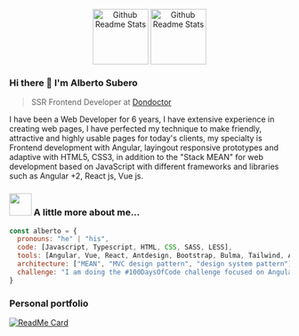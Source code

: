 <p align="center">
 <img width="100px" src="https://media4.giphy.com/media/XEDIHHp3i8bVoEdxd7/giphy.gif?cid=790b761198f26e82ae22beeaad94fc9ce04ae6e948ed721c&rid=giphy.gif&ct=s" align="center" alt="Github Readme Stats" />
  <img width="100px" src="https://i.giphy.com/media/ln7z2eWriiQAllfVcn/giphy.webp" align="center" alt="Github Readme Stats" />
</p>

### Hi there 👋 I'm Alberto Subero
> SSR Frontend Developer at [Dondoctor](https://dondoctor.com)

<div>
  <p>
  I have been a Web Developer for 6 years, I have extensive experience in creating web pages, I have perfected my technique to make friendly, attractive and highly usable pages for today's clients, my specialty is Frontend development with Angular, layingout responsive prototypes and adaptive with HTML5, CSS3, in addition to the "Stack MEAN" for web development based on JavaScript with different frameworks and libraries such as Angular +2, React js, Vue js.
  </p>
</div>

### <img src="https://media3.giphy.com/media/FYsIKi5u5omAltxWiU/giphy.gif?cid=ecf05e47p9lc6a8l8d5qrn39xfpi78u0xghsjbdvrbn5a8ym&rid=giphy.gif&ct=s" width="40"> A little more about me...  

```javascript
const alberto = {
  pronouns: "he" | "his",
  code: [Javascript, Typescript, HTML, CSS, SASS, LESS],
  tools: [Angular, Vue, React, Antdesign, Bootstrap, Bulma, Tailwind, Angular-Material, Styled-Components],
  architecture: ["MEAN", "MVC design pattern", "design system pattern"],
  challenge: "I am doing the #100DaysOfCode challenge focused on Angular and javascript"
}
```

### Personal portfolio

[![ReadMe Card](https://github-readme-stats.vercel.app/api/pin/?username=albertosubero&repo=angular-crypto-tracker&show_owner=true&theme=cobalt3)](https://github.com/albertosubero/angular-crypto-tracker)
